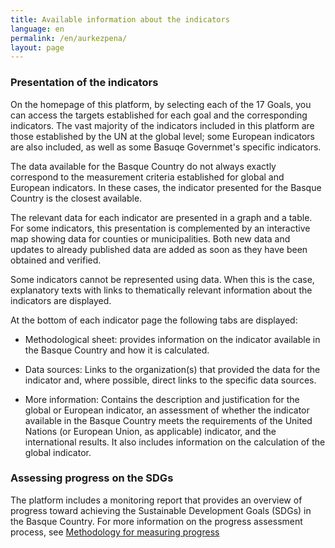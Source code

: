 ```yaml
---
title: Available information about the indicators
language: en
permalink: /en/aurkezpena/
layout: page
---
```



### Presentation of the indicators 

On the homepage of this platform, by selecting each of the 17 Goals, you can access the targets established for each goal and the corresponding indicators. The vast majority of the indicators included in this platform are those established by the UN at the global level; some European indicators are also included, as well as some Basuqe Governmet's specific indicators. 

The data available for the Basque Country do not always exactly correspond to the measurement criteria established for global and European indicators. In these cases, the indicator presented for the Basque Country is the closest available. 

The relevant data for each indicator are presented in a graph and a table. For some indicators, this presentation is complemented by an interactive map showing data for counties or municipalities. Both new data and updates to already published data are added as soon as they have been obtained and verified. 

Some indicators cannot be represented using data. When this is the case, explanatory texts with links to thematically relevant information about the indicators are displayed. 

At the bottom of each indicator page the following tabs are displayed: 

-	Methodological sheet: provides information on the indicator available in the Basque Country and how it is calculated. 
  
-	Data sources: Links to the organization(s) that provided the data for the indicator and, where possible, direct links to the specific data sources. 
  
-	More information: Contains the description and justification for the global or European indicator, an assessment of whether the indicator available in the Basque Country meets the requirements of the United Nations (or European Union, as applicable) indicator, and the international results. It also includes information on the calculation of the global indicator. 

### Assessing progress on the SDGs 

The platform includes a monitoring report that provides an overview of progress toward achieving the Sustainable Development Goals (SDGs) in the Basque Country. For more information on the progress assessment process, see [Methodology for measuring progress](https://eustat-des.github.io/site/en/metodologia/) 


